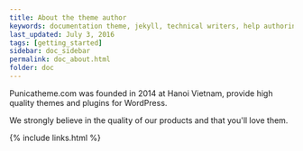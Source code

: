 ```yaml
---
title: About the theme author
keywords: documentation theme, jekyll, technical writers, help authoring tools, hat replacements
last_updated: July 3, 2016
tags: [getting_started]
sidebar: doc_sidebar
permalink: doc_about.html
folder: doc
---
```


Punicatheme.com was founded in 2014 at Hanoi Vietnam, provide high quality themes and plugins for WordPress.

We strongly believe in the quality of our products and that you'll love them.

{% include links.html %}
